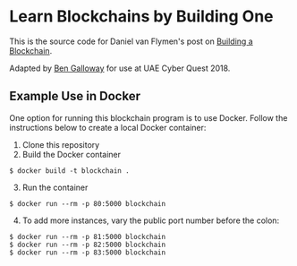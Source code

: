 # Learn Blockchains by Building One

This is the source code for Daniel van Flymen's post on [Building a Blockchain](https://medium.com/p/117428612f46).

Adapted by [Ben Galloway](mailto:ben@bengalloway.io) for use at UAE Cyber Quest 2018.

## Example Use in Docker

One option for running this blockchain program is to use Docker. Follow the instructions below to create a local Docker container:

1. Clone this repository
2. Build the Docker container

```
$ docker build -t blockchain .
```

3. Run the container

```
$ docker run --rm -p 80:5000 blockchain
```

4. To add more instances, vary the public port number before the colon:

```
$ docker run --rm -p 81:5000 blockchain
$ docker run --rm -p 82:5000 blockchain
$ docker run --rm -p 83:5000 blockchain
```
